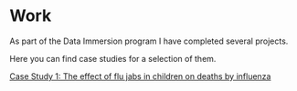 <h1>Work</h1>

As part of the Data Immersion program I have completed several projects. 
  
Here you can find case studies for a selection of them. 
  
<a href="https://juliafor.github.io/juliafortuny/work/CaseStudy1">Case Study 1: The effect of flu jabs in children on deaths by influenza</a>
